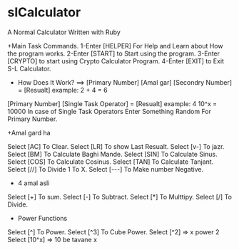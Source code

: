 # slCalculator
A Normal Calculator Written with Ruby

+Main Task Commands.
1-Enter [HELPER] For Help and Learn about How the program works.
2-Enter [START] to Start using the program.
3-Enter [CRYPTO] to start using Crypto Calculator Program.
4-Enter [EXIT] to Exit S-L Calculator.

+ How Does It Work?
==> [Primary Number] [Amal gar] [Secondry Number] = [Resualt]
example: 2 + 4 = 6

[Primary Number] [Single Task Operator] = [Resualt]
example: 4 10^x = 10000
In case of Single Task Operators Enter Something Random For Primary Number.

+Amal gard ha

Select [AC] To Clear.
Select [LR] To show Last Resualt.
Select [v-] To jazr.
Select [BM] To Calculate Baghi Mande.
Select [SIN] To Calculate Sinus.
Select [COS] To Calculate Cosinus.
Select [TAN] To Calculate Tanjant.
Select [//] To Divide 1 To X.
Select [---] To Make  number Negative.

+ 4 amal asli

Select [+] To sum.
Select [-] To Subtract.
Select [*] To Multtipy.
Select [/] To Divide.

+ Power Functions

Select [^] To Power.
Select [^3] To Cube Power.
Select [^2] => x power 2
Select [10^x] => 10 be tavane x
